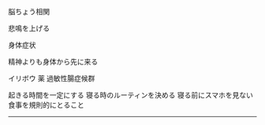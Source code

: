 脳ちょう相関

悲鳴を上げる

身体症状

精神よりも身体から先に来る

イリボウ
薬
過敏性腸症候群

起きる時間を一定にする
寝る時のルーティンを決める
寝る前にスマホを見ない
食事を規則的にとること

---

